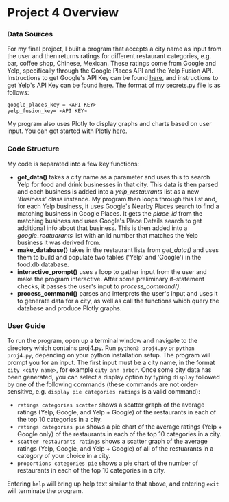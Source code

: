 # Project 4 Overview

### Data Sources
For my final project, I built a program that accepts a city name as input from the user and then returns ratings for different restaurant categories, e.g. bar, coffee shop, Chinese, Mexican. These ratings come from Google and Yelp, specifically through the Google Places API and the Yelp Fusion API. Instructions to get Google's API Key can be found [here]( https://developers.google.com/places/web-service/get-api-key), and instructions to get Yelp's API Key can be found [here]( https://www.yelp.com/developers/documentation/v3/authentication). The format of my secrets.py file is as follows:

```
google_places_key = <API KEY>
yelp_fusion_key= <API KEY>
```
My program also uses Plotly to display graphs and charts based on user input. You can get started with Plotly [here](https://plot.ly/python/getting-started/).

### Code Structure
My code is separated into a few key functions:
- **get_data()** takes a city name as a parameter and uses this to search Yelp for food and drink businesses in that city. This data is then parsed and each business is added into a *yelp_restaurants* list as a new *'Business'* class instance. My program then loops through this list and, for each Yelp business, it uses Google's Nearby Places search to find a matching business in Google Places. It gets the *place_id* from the matching business and uses Google's Place Details search to get additional info about that business. This is then added into a *google_reatuarants* list with an id number that matches the Yelp business it was derived from.
- **make_database()** takes in the restaurant lists from *get_data()* and uses them to build and populate two tables ('Yelp' and 'Google') in the food.db database.
- **interactive_prompt()** uses a loop to gather input from the user and make the program interactive. After some preliminary if-statement checks, it passes the user's input to *process_command()*.
- **process_command()** parses and interprets the user's input and uses it to generate data for a city, as well as call the functions which query the database and produce Plotly graphs.

### User Guide
To run the program, open up a terminal window and navigate to the directory which contains proj4.py. Run `python3 proj4.py` or `python proj4.py`, depending on your python installation setup. The program will prompt you for an input. The first input must be a city name, in the format `city <city name>`, for example `city ann arbor`. Once some city data has been generated, you can select a display option by typing `display` followed by one of the following commands (these commands are not order-sensitive, e.g. `display pie categories ratings` is a valid command):
- `ratings categories scatter` shows a scatter graph of the average ratings (Yelp, Google, and Yelp + Google) of the restaurants in each of the top 10 categories in a city.
- `ratings categories pie` shows a pie chart of the average ratings (Yelp + Google only) of the restaurants in each of the top 10 categories in a city.
- `scatter restaurants ratings` shows a scatter graph of the average ratings (Yelp, Google, and Yelp + Google) of all of the restuarants in a category of your choice in a city.
- `proportions categories pie` shows a pie chart of the number of restaurants in each of the top 10 categories in a city.

Entering `help` will bring up help text similar to that above, and entering `exit` will terminate the program.
